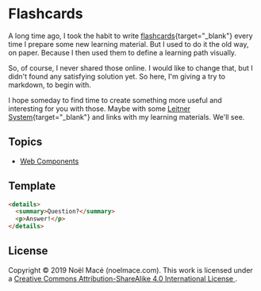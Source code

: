 # Flashcards

A long time ago, I took the habit to write [flashcards](https://en.wikipedia.org/wiki/Flashcard){target="\_blank"} every time I prepare some new learning material.
But I used to do it the old way, on paper.
Because I then used them to define a learning path visually.

So, of course, I never shared those online.
I would like to change that, but I didn't found any satisfying solution yet.
So here, I'm giving a try to markdown, to begin with.

I hope someday to find time to create something more useful and interesting for you with those.
Maybe with some [Leitner System](https://en.wikipedia.org/wiki/Leitner_system){target="\_blank"} and links with my learning materials.
We'll see.

## Topics

- [Web Components](/docs/flashcards/webcomponents)

## Template

```html
<details>
  <summary>Question?</summary>
  <p>Answer!</p>
</details>
```

## License

Copyright © 2019 Noël Macé (noelmace.com).
This work is licensed under a
<a rel="license" href="http://creativecommons.org/licenses/by-sa/4.0/">
Creative Commons Attribution-ShareAlike 4.0 International License
</a>.
